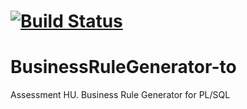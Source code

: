 [![Build Status](https://magnum.travis-ci.com/tomvlk/BusinessRuleGenerator-to.svg?token=A4bsEqeRNKNF2dXTCyxu&branch=master)](https://magnum.travis-ci.com/tomvlk/BusinessRuleGenerator-to)
=======
# BusinessRuleGenerator-to
Assessment HU. Business Rule Generator for PL/SQL
